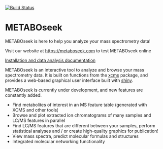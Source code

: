 [![Build Status](https://travis-ci.org/mjhelf/METABOseek.svg?branch=master)](https://travis-ci.org/mjhelf/METABOseek)


# METABOseek

METABOseek is here to help you analyze your mass spectrometry data!

Visit our website at https://metaboseek.com to test METABOseek online

<a href = "https://metaboseek.com/doc.html">Installation and data analysis documentation</a>

METABOseek is an interactive tool to analyze and browse your mass spectrometry data.
It is built on functions from the <a href = "https://github.com/sneumann/xcms">xcms</a> package, and provides a web-based graphical user interface built with <a href = "http://shiny.rstudio.com/">shiny</a>.

METABOseek is currently under development, and new features are constantly added.

- Find metabolites of interest in an MS feature table (generated  with XCMS and other tools)
- Browse and plot extracted ion chromatograms of many samples and LC/MS features in parallel
- Find LC/MS features that are different between your samples, perform statistical analyses and / or create high-quality graphics for publication!
- View  mass spectra, predict molecular formulas and structures
- Integrated molecular networking functionality
